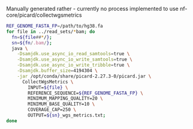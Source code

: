 Manually generated rather - currently no process implemented to use nf-core/picard/collectwgsmetrics
```bash
REF_GENOME_FASTA_FP=/path/to/hg38.fa
for file in ../read_sets/*bam; do
  fn=${file##*/};
  sn=${fn/.bam/};
  java \
    -Dsamjdk.use_async_io_read_samtools=true \
    -Dsamjdk.use_async_io_write_samtools=true \
    -Dsamjdk.use_async_io_write_tribble=true \
    -Dsamjdk.buffer_size=4194304 \
    -jar /opt/conda/share/picard-2.27.3-0/picard.jar \
      CollectWgsMetrics \
        INPUT=${file} \
        REFERENCE_SEQUENCE=${REF_GENOME_FASTA_FP} \
        MINIMUM_MAPPING_QUALITY=20 \
        MINIMUM_BASE_QUALITY=10 \
        COVERAGE_CAP=250 \
        OUTPUT=${sn}_wgs_metrics.txt;
done
```
